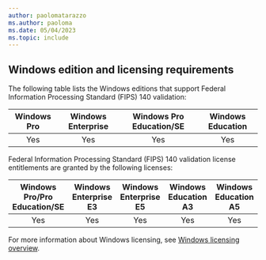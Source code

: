 ```yaml
---
author: paolomatarazzo
ms.author: paoloma
ms.date: 05/04/2023
ms.topic: include
---
```


## Windows edition and licensing requirements

The following table lists the Windows editions that support Federal Information Processing Standard (FIPS) 140 validation:

|Windows Pro|Windows Enterprise|Windows Pro Education/SE|Windows Education|
|:---:|:---:|:---:|:---:|
|Yes|Yes|Yes|Yes|

Federal Information Processing Standard (FIPS) 140 validation license entitlements are granted by the following licenses:

|Windows Pro/Pro Education/SE|Windows Enterprise E3|Windows Enterprise E5|Windows Education A3|Windows Education A5|
|:---:|:---:|:---:|:---:|:---:|
|Yes|Yes|Yes|Yes|Yes|

For more information about Windows licensing, see [Windows licensing overview](/windows/whats-new/windows-licensing).
